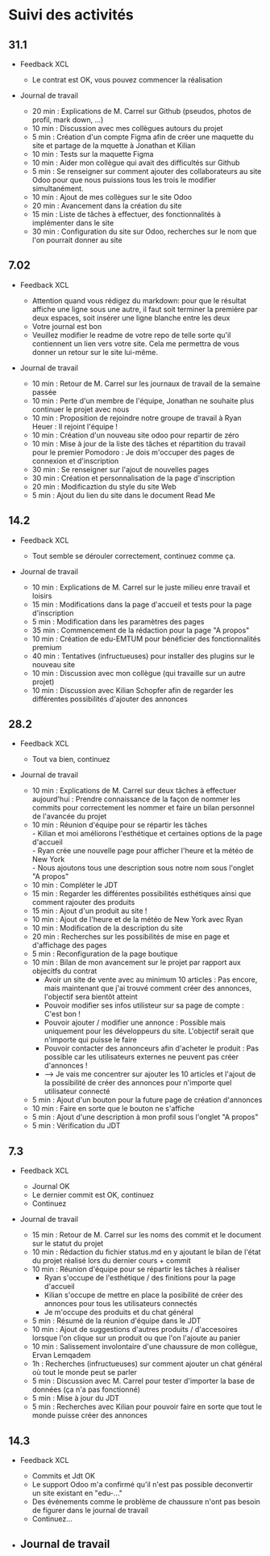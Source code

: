 # Suivi des activités

## 31.1

- Feedback XCL
    - Le contrat est OK, vous pouvez commencer la réalisation

- Journal de travail
    - 20 min : Explications de M. Carrel sur Github (pseudos, photos de profil, mark down, ...)
    - 10 min : Discussion avec mes collègues autours du projet
    - 5 min : Création d'un compte Figma afin de créer une maquette du site et partage de la mquette à Jonathan et Kilian 
    - 10 min : Tests sur la maquette Figma
    - 10 min : Aider mon collègue qui avait des difficultés sur Github
    - 5 min : Se renseigner sur comment ajouter des collaborateurs au site Odoo pour que nous puissions tous les trois le modifier simultanément.
    - 10 min : Ajout de mes collègues sur le site Odoo
    - 20 min : Avancement dans la création du site
    - 15 min : Liste de tâches à effectuer, des fonctionnalités à implémenter dans le site
    - 30 min : Configuration du site sur Odoo, recherches sur le nom que l'on pourrait donner au site

## 7.02

- Feedback XCL
    - Attention quand vous rédigez du markdown: pour que le résultat affiche une ligne sous une autre, il faut soit terminer la première par deux espaces, soit insérer une ligne blanche entre les deux
    - Votre journal est bon
    - Veuillez modifier le readme de votre repo de telle sorte qu'il contiennent un lien vers votre site. Cela me permettra de vous donner un retour sur le site lui-même.

- Journal de travail
    - 10 min : Retour de M. Carrel sur les journaux de travail de la semaine passée  
    - 10 min : Perte d'un membre de l'équipe, Jonathan ne souhaite plus continuer le projet avec nous  
    - 10 min : Proposition de rejoindre notre groupe de travail à Ryan Heuer : Il rejoint l'équipe !  
    - 10 min : Création d'un nouveau site odoo pour repartir de zéro  
    - 10 min : Mise à jour de la liste des tâches et répartition du travail pour le premier Pomodoro : Je dois m'occuper des pages de connexion et d'inscription  
    - 30 min : Se renseigner sur l'ajout de nouvelles pages  
    - 30 min : Création et personnalisation de la page d'inscription  
    - 20 min : Modificaztion du style du site Web  
    - 5 min : Ajout du lien du site dans le document Read Me  

## 14.2
- Feedback XCL
    - Tout semble se dérouler correctement, continuez comme ça.

- Journal de travail
    - 10 min : Explications de M. Carrel sur le juste milieu enre travail et loisirs  
    - 15 min : Modifications dans la page d'accueil et tests pour la page d'inscription  
    - 5 min : Modification dans les paramètres des pages  
    - 35 min : Commencement de la rédaction pour la page "A propos"  
    - 10 min : Création de edu-EMTUM pour bénéficier des fonctionnalités premium  
    - 40 min : Tentatives (infructueuses) pour installer des plugins sur le nouveau site  
    - 10 min : Discussion avec mon collègue (qui travaille sur un autre projet)  
    - 10 min : Discussion avec Kilian Schopfer afin de regarder les différentes possibilités d'ajouter des annonces  

## 28.2

- Feedback XCL
    - Tout va bien, continuez

- Journal de travail
    - 10 min : Explications de M. Carrel sur deux tâches à effectuer aujourd'hui : Prendre connaissance de la façon de nommer les commits pour correctement les nommer et faire un bilan personnel de l'avancée du projet  
    - 10 min : Réunion d'équipe pour se répartir les tâches  
               - Kilian et moi améliorons l'esthétique et certaines options de la page d'accueil  
               - Ryan crée une nouvelle page pour afficher l'heure et la météo de New York  
               - Nous ajoutons tous une description sous notre nom sous l'onglet "A propos"  
    - 10 min : Compléter le JDT  
    - 15 min : Regarder les différentes possibilités esthétiques ainsi que comment rajouter des produits  
    - 15 min : Ajout d'un produit au site !  
    - 10 min : Ajout de l'heure et de la météo de New York avec Ryan  
    - 10 min : Modification de la description du site  
    - 20 min : Recherches sur les possibilités de mise en page et d'affichage des pages  
    - 5 min : Reconfiguration de la page boutique  
    - 10 min : Bilan de mon avancement sur le projet par rapport aux objecitfs du contrat  
        - Avoir un site de vente avec au minimum 10 articles : Pas encore, mais maintenant que j'ai trouvé comment créer des annonces, l'objectif sera bientôt atteint  
        - Pouvoir modifier ses infos utilisteur sur sa page de compte : C'est bon !  
        - Pouvoir ajouter / modifier une annonce : Possible mais uniquement pour les développeurs du site. L'objectif serait que n'importe qui puisse le faire  
        - Pouvoir contacter des annonceurs afin d'acheter le produit : Pas possible car les utilisateurs externes ne peuvent pas créer d'annonces !  
        - --> Je vais me concentrer sur ajouter les 10 articles et l'ajout de la possibilité de créer des annonces pour n'importe quel utilisateur connecté  
    - 5 min : Ajout d'un bouton pour la future page de création d'annonces  
    - 10 min : Faire en sorte que le bouton ne s'affiche  
    - 5 min : Ajout d'une description à mon profil sous l'onglet "A propos"  
    - 5 min : Vérification du JDT  

## 7.3

- Feedback XCL
    - Journal OK
    - Le dernier commit est OK, continuez
    - Continuez

- Journal de travail
    - 15 min : Retour de M. Carrel sur les noms des commit et le document sur le statut du projet  
    - 10 min : Rédaction du fichier status.md en y ajoutant le bilan de l'état du projet réalisé lors du dernier cours + commit  
    - 10 min : Réunion d'équipe pour se répartir les tâches à réaliser  
        - Ryan s'occupe de l'esthétique / des finitions pour la page d'accueil  
        - Kilian s'occupe de mettre en place la posibilité de créer des annonces pour tous les utilisateurs connectés  
        - Je m'occupe des produits et du chat général  
    - 5 min : Résumé de la réunion d'équipe dans le JDT  
    - 10 min : Ajout de suggestions d'autres produits / d'accesoires lorsque l'on clique sur un produit ou que l'on l'ajoute au panier  
    - 10 min : Salissement involontaire d'une chaussure de mon collègue, Ervan Lemqadem  
    - 1h : Recherches (infructueuses) sur comment ajouter un chat général où tout le monde peut se parler  
    - 5 min : Discussion avec M. Carrel pour tester d'importer la base de données (ça n'a pas fonctionné)  
    - 5 min : Mise à jour du JDT  
    - 5 min : Recherches avec Kilian pour pouvoir faire en sorte que tout le monde puisse créer des annonces  



## 14.3

- Feedback XCL
    - Commits et Jdt OK
    - Le support Odoo m'a confirmé qu'il n'est pas possible deconvertir un site existant en "edu-..."
    - Des événements comme le problème de chaussure n'ont pas besoin de figurer dans le journal de travail
    - Continuez...

- Journal de travail
    -